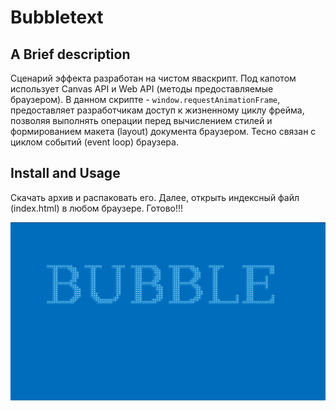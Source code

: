 # Bubbletext

## A Brief description

Сценарий эффекта разработан на чистом яваскрипт. Под капотом использует Canvas API и Web API (методы предоставляемые браузером).
В данном скрипте - `window.requestAnimationFrame`, предоставляет разработчикам доступ к жизненному циклу фрейма,
позволяя выполнять операции перед вычислением стилей и формированием макета (layout) документа браузером.
Тесно связан с циклом событий (event loop) браузера.

## Install and Usage

Скачать архив и распаковать его. Далее, открыть индексный файл (index.html) в любом браузере. Готово!!!

![GIF animation of Bubble Text](./assets/review.gif)
